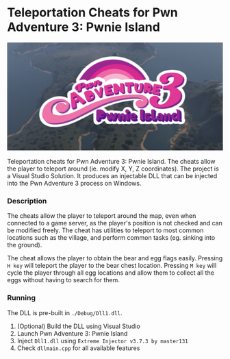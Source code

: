# Teleportation Cheats for Pwn Adventure 3: Pwnie Island

![Pwn Adventure 3: Pwnie Island](pwnie-island.png)

Teleportation cheats for Pwn Adventure 3: Pwnie Island. The cheats allow the player to teleport
around (ie. modify X, Y, Z coordinates). The project is a Visual Studio Solution. It produces an
injectable DLL that can be injected into the Pwn Adventure 3 process on Windows.

### Description

The cheats allow the player to teleport around the map, even when connected to a game server, as the
player's position is not checked and can be modified freely. The cheat has utilities to teleport to
most common locations such as the village, and perform common tasks (eg. sinking into the ground).

The cheat allows the player to obtain the bear and egg flags easily. Pressing `H key` will teleport
the player to the bear chest location. Pressing `M key` will cycle the player through all egg
locations and allow them to collect all the eggs without having to search for them.

### Running

The DLL is pre-built in `./Debug/Dll1.dll`.

1. (Optional) Build the DLL using Visual Studio
2. Launch Pwn Adventure 3: Pwnie Island
3. Inject `Dll1.dll` using `Extreme Injector v3.7.3 by master131`
4. Check `dllmain.cpp` for all available features
